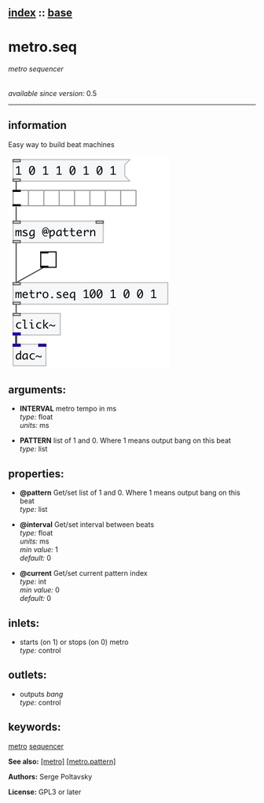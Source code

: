 [index](index.html) :: [base](category_base.html)
---

# metro.seq

###### metro sequencer

*available since version:* 0.5

---


## information
Easy way to build beat machines


[![example](../examples/img/metro.seq.jpg)](../examples/pd/metro.seq.pd)



## arguments:

* **INTERVAL**
metro tempo in ms<br>
_type:_ float<br>
_units:_ ms<br>

* **PATTERN**
list of 1 and 0. Where 1 means output bang on this beat<br>
_type:_ list<br>





## properties:

* **@pattern** 
Get/set list of 1 and 0. Where 1 means output bang on this beat<br>
_type:_ list<br>

* **@interval** 
Get/set interval between beats<br>
_type:_ float<br>
_units:_ ms<br>
_min value:_ 1<br>
_default:_ 0<br>

* **@current** 
Get/set current pattern index<br>
_type:_ int<br>
_min value:_ 0<br>
_default:_ 0<br>



## inlets:

* starts (on 1) or stops (on 0) metro<br>
_type:_ control



## outlets:

* outputs *bang*<br>
_type:_ control



## keywords:

[metro](keywords/metro.html)
[sequencer](keywords/sequencer.html)



**See also:**
[\[metro\]](metro.html)
[\[metro.pattern\]](metro.pattern.html)




**Authors:** Serge Poltavsky




**License:** GPL3 or later





